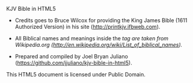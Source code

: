 KJV Bible in HTML5

* Credits goes to Bruce Wilcox for providing the King James Bible (1611 Authorized Version) in his site (http://printkjv.ifbweb.com).

* All Biblical names and meanings inside the <dfn> tag are taken from Wikipedia.org (http://en.wikipedia.org/wiki/List_of_biblical_names).

* Prepared and compiled by Joel Bryan Juliano (https://github.com/jjuliano/kjv-bible-in-html5).
 
This HTML5 document is licensed under Public Domain.